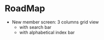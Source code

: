 # RoadMap

- New member screen: 3 columns grid view
  - with search bar
  - with alphabetical index bar
